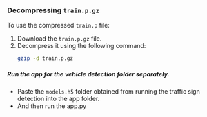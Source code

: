 ### Decompressing `train.p.gz`

To use the compressed `train.p` file:

1. Download the `train.p.gz` file.
2. Decompress it using the following command:
   ```bash
   gzip -d train.p.gz

##### Run the app for the vehicle detection folder separately.
* Paste the `models.h5` folder obtained from running the traffic sign detection into the app folder.
* And then run the app.py


